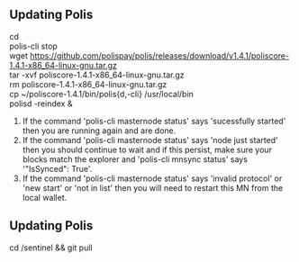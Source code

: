 ## Updating Polis

cd  
polis-cli stop  
wget https://github.com/polispay/polis/releases/download/v1.4.1/poliscore-1.4.1-x86_64-linux-gnu.tar.gz  
tar -xvf poliscore-1.4.1-x86_64-linux-gnu.tar.gz  
rm poliscore-1.4.1-x86_64-linux-gnu.tar.gz  
cp ~/poliscore-1.4.1/bin/polis{d,-cli} /usr/local/bin  
polisd -reindex &  

1. If the command 'polis-cli masternode status' says 'sucessfully started' then you are running again and are done.  
2. If the command 'polis-cli masternode status' says 'node just started' then you should continue to wait and if this persist, make sure your blocks match the explorer and 'polis-cli mnsync status' says '"IsSynced": True'.  
3. If the command 'polis-cli masternode status' says 'invalid protocol' or 'new start' or 'not in list' then you will need to restart this MN from the local wallet.  

## Updating Polis
cd /sentinel && git pull  

